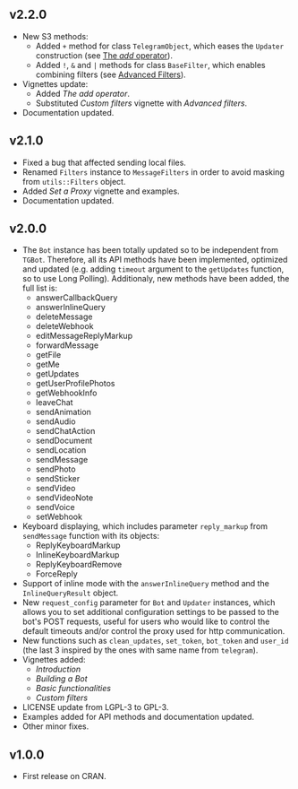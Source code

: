 
## v2.2.0

- New S3 methods:
  - Added `+` method for class `TelegramObject`, which eases the `Updater` construction (see [The *add* operator](https://github.com/ebeneditos/telegram.bot/wiki/The-add-operator)).
  - Added `!`, `&` and `|` methods for class `BaseFilter`, which enables combining filters (see [Advanced Filters](https://github.com/ebeneditos/telegram.bot/wiki/Advanced-Filters)).
- Vignettes update:
  - Added *The add operator*.
  - Substituted *Custom filters* vignette with *Advanced filters*.
- Documentation updated.

## v2.1.0

- Fixed a bug that affected sending local files.
- Renamed `Filters` instance to `MessageFilters` in order to avoid masking from `utils::Filters` object.
- Added *Set a Proxy* vignette and examples.
- Documentation updated.

## v2.0.0

- The `Bot` instance has been totally updated so to be independent from `TGBot`. Therefore, all its API methods have been implemented, optimized and updated (e.g. adding `timeout` argument  to the `getUpdates` function, so to use Long Polling). Additionaly, new methods have been added, the full list is:
    - answerCallbackQuery
    - answerInlineQuery
    - deleteMessage
    - deleteWebhook
    - editMessageReplyMarkup
    - forwardMessage
    - getFile
    - getMe
    - getUpdates
    - getUserProfilePhotos
    - getWebhookInfo
    - leaveChat
    - sendAnimation
    - sendAudio
    - sendChatAction
    - sendDocument
    - sendLocation
    - sendMessage
    - sendPhoto
    - sendSticker
    - sendVideo
    - sendVideoNote
    - sendVoice
    - setWebhook
- Keyboard displaying, which includes parameter `reply_markup` from `sendMessage` function with its objects:
    - ReplyKeyboardMarkup
    - InlineKeyboardMarkup
    - ReplyKeyboardRemove
    - ForceReply
- Support of inline mode with the `answerInlineQuery` method and the `InlineQueryResult` object.
- New `request_config` parameter for `Bot` and `Updater` instances, which allows you to set additional configuration settings to be passed to the bot's POST requests, useful for users who would like to control the default timeouts and/or control the proxy used for http communication.
- New functions such as `clean_updates`, `set_token`, `bot_token` and `user_id` (the last 3 inspired by the ones with same name from `telegram`).
- Vignettes added:
    - *Introduction*
    - *Building a Bot*
    - *Basic functionalities*
    - *Custom filters*
- LICENSE update from LGPL-3 to GPL-3.
- Examples added for API methods and documentation updated.
- Other minor fixes.

## v1.0.0

- First release on CRAN.
